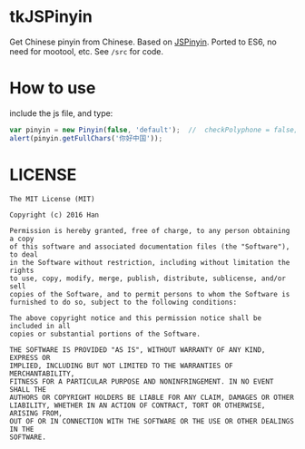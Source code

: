 # tkJSPinyin
Get Chinese pinyin from Chinese. Based on [JSPinyin](https://github.com/chinalu/JSPinyin). Ported to ES6, no need for mootool, etc. See `/src` for code.


# How to use
include the js file, and type:
```js
var pinyin = new Pinyin(false, 'default');	//	checkPolyphone = false;	charcase = 'default';
alert(pinyin.getFullChars('你好中国'));
```
# LICENSE
```
The MIT License (MIT)

Copyright (c) 2016 Han

Permission is hereby granted, free of charge, to any person obtaining a copy
of this software and associated documentation files (the "Software"), to deal
in the Software without restriction, including without limitation the rights
to use, copy, modify, merge, publish, distribute, sublicense, and/or sell
copies of the Software, and to permit persons to whom the Software is
furnished to do so, subject to the following conditions:

The above copyright notice and this permission notice shall be included in all
copies or substantial portions of the Software.

THE SOFTWARE IS PROVIDED "AS IS", WITHOUT WARRANTY OF ANY KIND, EXPRESS OR
IMPLIED, INCLUDING BUT NOT LIMITED TO THE WARRANTIES OF MERCHANTABILITY,
FITNESS FOR A PARTICULAR PURPOSE AND NONINFRINGEMENT. IN NO EVENT SHALL THE
AUTHORS OR COPYRIGHT HOLDERS BE LIABLE FOR ANY CLAIM, DAMAGES OR OTHER
LIABILITY, WHETHER IN AN ACTION OF CONTRACT, TORT OR OTHERWISE, ARISING FROM,
OUT OF OR IN CONNECTION WITH THE SOFTWARE OR THE USE OR OTHER DEALINGS IN THE
SOFTWARE.
```
